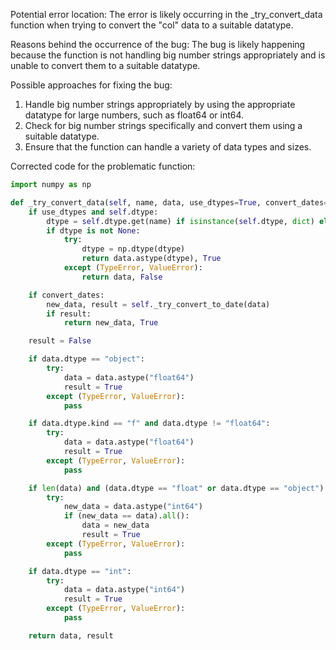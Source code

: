 Potential error location: The error is likely occurring in the _try_convert_data function when trying to convert the "col" data to a suitable datatype.

Reasons behind the occurrence of the bug: The bug is likely happening because the function is not handling big number strings appropriately and is unable to convert them to a suitable datatype.

Possible approaches for fixing the bug:
1. Handle big number strings appropriately by using the appropriate datatype for large numbers, such as float64 or int64.
2. Check for big number strings specifically and convert them using a suitable datatype.
3. Ensure that the function can handle a variety of data types and sizes.

Corrected code for the problematic function:

```python
import numpy as np

def _try_convert_data(self, name, data, use_dtypes=True, convert_dates=True):
    if use_dtypes and self.dtype:
        dtype = self.dtype.get(name) if isinstance(self.dtype, dict) else self.dtype
        if dtype is not None:
            try:
                dtype = np.dtype(dtype)
                return data.astype(dtype), True
            except (TypeError, ValueError):
                return data, False

    if convert_dates:
        new_data, result = self._try_convert_to_date(data)
        if result:
            return new_data, True

    result = False

    if data.dtype == "object":
        try:
            data = data.astype("float64")
            result = True
        except (TypeError, ValueError):
            pass

    if data.dtype.kind == "f" and data.dtype != "float64":
        try:
            data = data.astype("float64")
            result = True
        except (TypeError, ValueError):
            pass

    if len(data) and (data.dtype == "float" or data.dtype == "object"):
        try:
            new_data = data.astype("int64")
            if (new_data == data).all():
                data = new_data
                result = True
        except (TypeError, ValueError):
            pass

    if data.dtype == "int":
        try:
            data = data.astype("int64")
            result = True
        except (TypeError, ValueError):
            pass

    return data, result
```